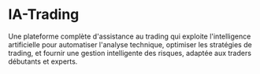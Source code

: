# IA-Trading
Une plateforme complète d'assistance au trading qui exploite l'intelligence artificielle pour automatiser l'analyse technique, optimiser les stratégies de trading, et fournir une gestion intelligente des risques, adaptée aux traders débutants et experts.
